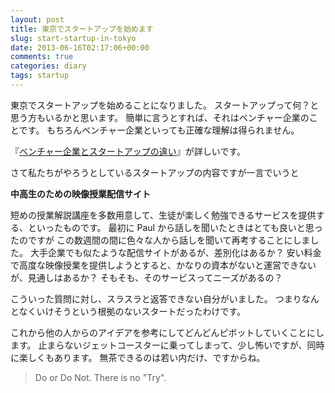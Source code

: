 ```yaml
---
layout: post
title: 東京でスタートアップを始めます
slug: start-startup-in-tokyo
date: 2013-06-16T02:17:06+00:00
comments: true
categories: diary
tags: startup
---
```


東京でスタートアップを始めることになりました。
スタートアップって何？と思う方もいるかと思います。
簡単に言うとすれば、それはベンチャー企業のことです。
もちろんベンチャー企業といっても正確な理解は得られません。

『[ベンチャー企業とスタートアップの違い](http://blog.btrax.com/jp/2013/04/22/startup-2/)』が詳しいです。

さて私たちがやろうとしているスタートアップの内容ですが一言でいうと

**中高生のための映像授業配信サイト**

短めの授業解説講座を多数用意して、生徒が楽しく勉強できるサービスを提供する、といったものです。
最初に Paul から話しを聞いたときはとても良いと思ったのですが
この数週間の間に色々な人から話しを聞いて再考することにしました。
大手企業でも似たような配信サイトがあるが、差別化はあるか？
安い料金で高度な映像授業を提供しようとすると、かなりの資本がないと運営できないが、見通しはあるか？
そもそも、そのサービスってニーズがあるの？

こういった質問に対し、スラスラと返答できない自分がいました。
つまりなんとなくいけそうという根拠のないスタートだったわけです。

これから他の人からのアイデアを参考にしてどんどんピボットしていくことにします。
止まらないジェットコースターに乗ってしまって、少し怖いですが、同時に楽しくもあります。
無茶できるのは若い内だけ、ですからね。

> Do or Do Not. There is no "Try".
